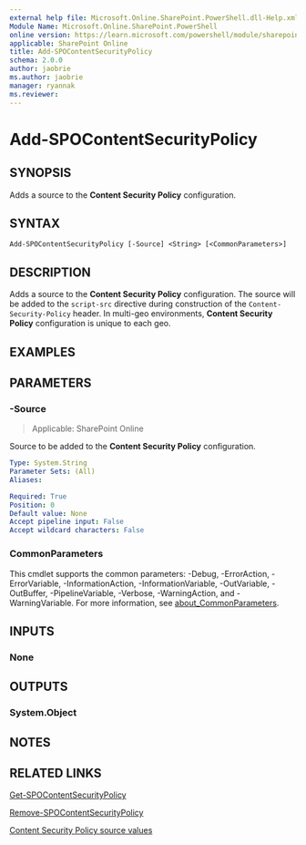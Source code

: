```yaml
---
external help file: Microsoft.Online.SharePoint.PowerShell.dll-Help.xml
Module Name: Microsoft.Online.SharePoint.PowerShell
online version: https://learn.microsoft.com/powershell/module/sharepoint-online/add-spocontentsecuritypolicy
applicable: SharePoint Online
title: Add-SPOContentSecurityPolicy
schema: 2.0.0
author: jaobrie
ms.author: jaobrie
manager: ryannak
ms.reviewer:
---
```


# Add-SPOContentSecurityPolicy

## SYNOPSIS

Adds a source to the **Content Security Policy** configuration.

## SYNTAX

```
Add-SPOContentSecurityPolicy [-Source] <String> [<CommonParameters>]
```

## DESCRIPTION

Adds a source to the **Content Security Policy** configuration.
The source will be added to the `script-src` directive during construction of the `Content-Security-Policy` header.
In multi-geo environments, **Content Security Policy** configuration is unique to each geo.

## EXAMPLES

## PARAMETERS

### -Source

> Applicable: SharePoint Online

Source to be added to the **Content Security Policy** configuration.

```yaml
Type: System.String
Parameter Sets: (All)
Aliases:

Required: True
Position: 0
Default value: None
Accept pipeline input: False
Accept wildcard characters: False
```

### CommonParameters
This cmdlet supports the common parameters: -Debug, -ErrorAction, -ErrorVariable, -InformationAction, -InformationVariable, -OutVariable, -OutBuffer, -PipelineVariable, -Verbose, -WarningAction, and -WarningVariable. For more information, see [about_CommonParameters](https://go.microsoft.com/fwlink/?LinkID=113216).

## INPUTS

### None

## OUTPUTS

### System.Object

## NOTES

## RELATED LINKS

[Get-SPOContentSecurityPolicy](Get-SPOContentSecurityPolicy.md)

[Remove-SPOContentSecurityPolicy](Remove-SPOContentSecurityPolicy.md)

[Content Security Policy source values](https://developer.mozilla.org/en-US/docs/Web/HTTP/Headers/Content-Security-Policy/Sources#sources)
